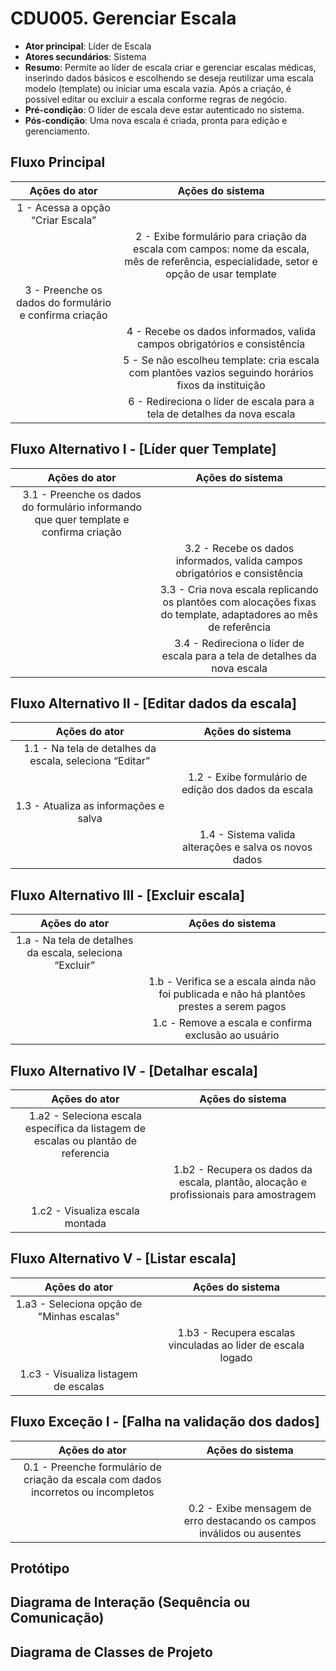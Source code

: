 # CDU005. Gerenciar Escala

- **Ator principal**: Líder de Escala
- **Atores secundários**: Sistema
- **Resumo**: Permite ao líder de escala criar e gerenciar escalas médicas, inserindo dados básicos e escolhendo se deseja reutilizar uma escala modelo (template) ou iniciar uma escala vazia. Após a criação, é possível editar ou excluir a escala conforme regras de negócio.
- **Pré-condição**: O líder de escala deve estar autenticado no sistema.
- **Pós-condição**: Uma nova escala é criada, pronta para edição e gerenciamento.

## Fluxo Principal

|                                             Ações do ator                                            |                                                             Ações do sistema                                                             |
| :--------------------------------------------------------------------------------------------------: | :--------------------------------------------------------------------------------------------------------------------------------------: |
|                                   1 - Acessa a opção “Criar Escala”                                  |                                                                                                                                          |
|                                                                                                      | 2 - Exibe formulário para criação da escala com campos: nome da escala, mês de referência, especialidade, setor e opção de usar template |
|                        3 - Preenche os dados do formulário e confirma criação                        |                                                                                                                                          |
|                                                                                                      |                                 4 - Recebe os dados informados, valida campos obrigatórios e consistência                                |
|                                                                                                      |                   5 - Se não escolheu template: cria escala com plantões vazios seguindo horários fixos da instituição                   |
|                                                                                                      |                                 6 - Redireciona o líder de escala para a tela de detalhes da nova escala                                 |

## Fluxo Alternativo I - [Líder quer Template]

| Ações do ator                                                                         | Ações do sistema                                                                                                                              |
| :-----------------------------------------------------------------------------------: | :-------------------------------------------------------------------------------------------------------------------------------------------: |
| 3.1 - Preenche os dados do formulário informando que quer template e confirma criação |                                                                                                                                               |
|                                                                                       | 3.2 - Recebe os dados informados, valida campos obrigatórios e consistência                                                                   |
|                                                                                       | 3.3 - Cria nova escala replicando os plantões com alocações fixas do template, adaptadores ao mês de referência                               |
|                                                                                       | 3.4 - Redireciona o líder de escala para a tela de detalhes da nova escala                                                                    |

## Fluxo Alternativo II - [Editar dados da escala]

|                      Ações do ator                      |                    Ações do sistema                    |
| :-----------------------------------------------------: | :----------------------------------------------------: |
| 1.1 - Na tela de detalhes da escala, seleciona “Editar” |                                                        |
|                                                         |  1.2 - Exibe formulário de edição dos dados da escala  |
|          1.3 - Atualiza as informações e salva          |                                                        |
|                                                         | 1.4 - Sistema valida alterações e salva os novos dados |


## Fluxo Alternativo III - [Excluir escala]

|                       Ações do ator                      |                                      Ações do sistema                                      |
| :------------------------------------------------------: | :----------------------------------------------------------------------------------------: |
| 1.a - Na tela de detalhes da escala, seleciona “Excluir” |                                                                                            |
|                                                          | 1.b - Verifica se a escala ainda não foi publicada e não há plantões prestes a serem pagos |
|                                                          |                    1.c - Remove a escala e confirma exclusão ao usuário                    |

## Fluxo Alternativo IV - [Detalhar escala]

|                       Ações do ator                                                |                                      Ações do sistema                                 |
| :--------------------------------------------------------------------------------: | :-----------------------------------------------------------------------------------: |
| 1.a2 - Seleciona escala específica da listagem de escalas ou plantão de referencia |                                                                                       |
|                                                                                    | 1.b2 - Recupera os dados da escala, plantão, alocação e profissionais para amostragem |
| 1.c2 - Visualiza escala montada                                                    |                                                                                       |

## Fluxo Alternativo V - [Listar escala]

|                       Ações do ator        |                                      Ações do sistema        |
| :----------------------------------------: | :----------------------------------------------------------: |
| 1.a3 - Seleciona opção de "Minhas escalas" |                                                              |
|                                            | 1.b3 - Recupera escalas vinculadas ao lider de escala logado |
| 1.c3 - Visualiza listagem de escalas       |                                                              |

## Fluxo Exceção I - [Falha na validação dos dados]

|                                    Ações do ator                                   |                             Ações do sistema                            |
| :--------------------------------------------------------------------------------: | :---------------------------------------------------------------------: |
| 0.1 - Preenche formulário de criação da escala com dados incorretos ou incompletos |                                                                         |
|                                                                                    | 0.2 - Exibe mensagem de erro destacando os campos inválidos ou ausentes |


## Protótipo

## Diagrama de Interação (Sequência ou Comunicação)



## Diagrama de Classes de Projeto

